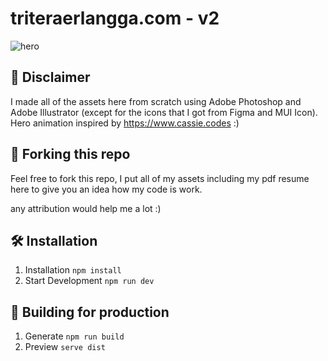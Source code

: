 # triteraerlangga.com - v2

![hero](https://github.com/troy213/portfolio-v2/media/hero.jpg)

## 🚨 Disclaimer

I made all of the assets here from scratch using Adobe Photoshop and Adobe Illustrator (except for the icons that I got from Figma and MUI Icon). Hero animation inspired by https://www.cassie.codes :)

## 🍴 Forking this repo

Feel free to fork this repo, I put all of my assets including my pdf resume here to give you an idea how my code is work.

any attribution would help me a lot :)

## 🛠 Installation

1. Installation
   `npm install`
2. Start Development
   `npm run dev`

## 🚀 Building for production

1. Generate
   `npm run build`
2. Preview
   `serve dist`
